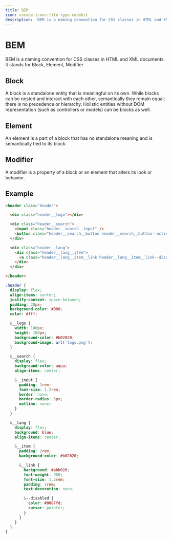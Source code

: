 ```yaml
---
title: BEM
icon: vscode-icons:file-type-codekit
description: 'BEM is a naming convention for CSS classes in HTML and XML documents. It stands for Block, Element, Modifier.'
---
```


# BEM

BEM is a naming convention for CSS classes in HTML and XML documents. It stands for Block, Element, Modifier.

## Block

A block is a standalone entity that is meaningful on its own. While blocks can be nested and interact with each other, semantically they remain equal; there is no precedence or hierarchy. Holistic entities without DOM representation (such as controllers or models) can be blocks as well.

## Element

An element is a part of a block that has no standalone meaning and is semantically tied to its block.

## Modifier

A modifier is a property of a block or an element that alters its look or behavior.

## Example

```html
<header class="header">

  <div class="header__logo"></div>

  <div class="header__search">
    <input class="header__search__input" />
    <button class="header__search__button header__search__button--active"></button>
  </div>

  <div class="header__lang">
    <div class="header__lang__item">
      <a class="header__lang__item__link header__lang__item__link--disabled">EN</a>
    </div>
  </div>

</header>
```

```scss
.header {
  display: flex;
  align-items: center;
  justify-content: space-between;
  padding: 20px;
  background-color: #000;
  color: #fff;

  &__logo {
    width: 100px;
    height: 100px;
    background-color: #b02020;
    background-image: url('logo.png');
  }

  &__search {
    display: flex;
    background-color: aqua;
    align-items: center;

    &__input {
      padding: 1rem;
      font-size: 1.2rem;
      border: none;
      border-radius: 5px;
      outline: none;
    }
  }

  &__lang {
    display: flex;
    background: blue;
    align-items: center;

    &__item {
      padding: 2rem;
      background-color: #b02020;

      &__link {
        background: #abb020;
        font-weight: 900;
        font-size: 1.2rem;
        padding: 1rem;
        text-decoration: none;

        &--disabled {
          color: #0087fd;
          cursor: pointer;
        }
      }
    }
  }
}
```